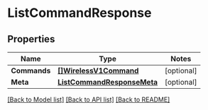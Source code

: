 # ListCommandResponse

## Properties
Name | Type | Notes
------------ | ------------- | -------------
**Commands** | [**[]WirelessV1Command**](wireless.v1.command.md) | [optional] 
**Meta** | [**ListCommandResponseMeta**](ListCommandResponse_meta.md) | [optional] 

[[Back to Model list]](../README.md#documentation-for-models) [[Back to API list]](../README.md#documentation-for-api-endpoints) [[Back to README]](../README.md)


